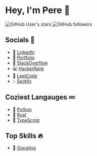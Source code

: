 # **Hey, I'm Pere** 👋

![GitHub User's stars](https://img.shields.io/github/stars/c1m50c?color=yellow&style=for-the-badge)
![GitHub followers](https://img.shields.io/github/followers/c1m50c?style=for-the-badge)

## **Socials 🤳**
- 💼 <a href="https://www.linkedin.com/in/pere-wells/">LinkedIn</a>
- 📁 <a href="https://c1m50c.github.io/portfolio/">Portfolio</a>
- 🥞 <a href="https://stackoverflow.com/users/17452730/c1m50c">StackOverflow</a>
- 💻 <a href="https://www.hackerrank.com/c1m50c">HackerRank</a>
- 📱 <a href="https://leetcode.com/c1m50c/">LeetCode</a>
- 🎶 <a href="https://open.spotify.com/user/cimsoc?si=b515e89e35bd4bed">Spotify</a>

## **Coziest Langauges 💤**
- 🐍 <a href="https://www.python.org/">Python</a>
- 🦀 <a href="https://www.rust-lang.org/">Rust</a>
- 📰 <a href="https://www.typescriptlang.org/">TypeScript</a>

## **Top Skills 🔥**
- 🔎 <a href="https://www.google.com/">Googling</a>
